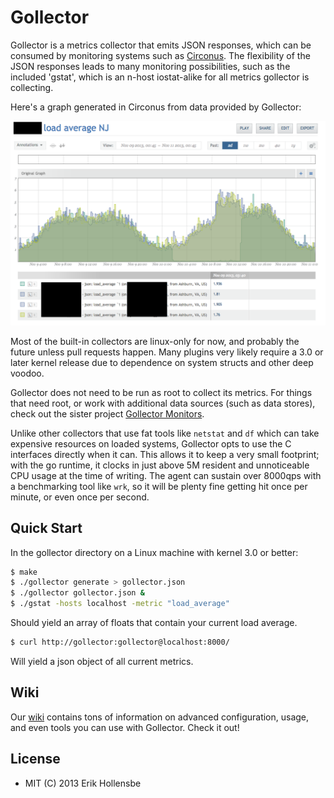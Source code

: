 # Gollector

Gollector is a metrics collector that emits JSON responses, which can be
consumed by monitoring systems such as [Circonus](http://circonus.com). The
flexibility of the JSON responses leads to many monitoring possibilities, such
as the included 'gstat', which is an n-host iostat-alike for all metrics
gollector is collecting.

Here's a graph generated in Circonus from data provided by Gollector:

![An Example](graph.png)

Most of the built-in collectors are linux-only for now, and probably the future
unless pull requests happen. Many plugins very likely require a 3.0 or later
kernel release due to dependence on system structs and other deep voodoo.

Gollector does not need to be run as root to collect its metrics. For things
that need root, or work with additional data sources (such as data stores),
check out the sister project [Gollector Monitors](https://github.com/erikh/gollector-monitors).

Unlike other collectors that use fat tools like `netstat` and `df` which can
take expensive resources on loaded systems, Gollector opts to use the C
interfaces directly when it can. This allows it to keep a very small footprint;
with the go runtime, it clocks in just above 5M resident and unnoticeable CPU
usage at the time of writing. The agent can sustain over 8000qps with a
benchmarking tool like `wrk`, so it will be plenty fine getting hit once per
minute, or even once per second.

## Quick Start

In the gollector directory on a Linux machine with kernel 3.0 or better:

```bash
$ make
$ ./gollector generate > gollector.json
$ ./gollector gollector.json &
$ ./gstat -hosts localhost -metric "load_average"
```

Should yield an array of floats that contain your current load average.

```bash
$ curl http://gollector:gollector@localhost:8000/
```

Will yield a json object of all current metrics.


## Wiki

Our [wiki](https://github.com/erikh/gollector/wiki) contains tons of information
on advanced configuration, usage, and even tools you can use with Gollector.
Check it out!

## License

* MIT (C) 2013 Erik Hollensbe
